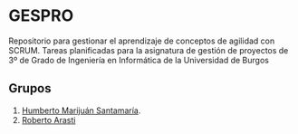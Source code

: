 # GESPRO
Repositorio para gestionar el aprendizaje de conceptos de agilidad con SCRUM. Tareas planificadas para la asignatura de gestión de proyectos de 3º de Grado de Ingeniería en Informática de la Universidad de Burgos


## Grupos
1. [Humberto Marijuán Santamaría](https://github.com/humbertoms99).
2. [Roberto Arasti](https://github.com/RobertoArastiBlanco)
